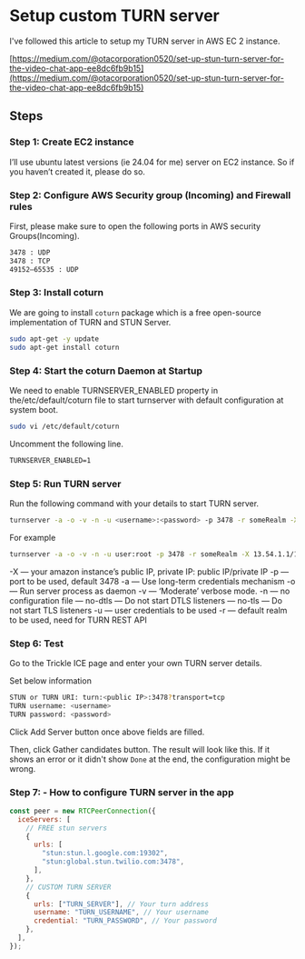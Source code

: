 # Setup custom TURN server

I've followed this article to setup my TURN server in AWS EC 2 instance.

[https://medium.com/@otacorporation0520/set-up-stun-turn-server-for-the-video-chat-app-ee8dc6fb9b15](https://medium.com/@otacorporation0520/set-up-stun-turn-server-for-the-video-chat-app-ee8dc6fb9b15)

## Steps

### Step 1: Create EC2 instance

I’ll use ubuntu latest versions (ie 24.04 for me) server on EC2 instance. So if you haven’t created it, please do so.

### Step 2: Configure AWS Security group (Incoming) and Firewall rules

First, please make sure to open the following ports in AWS security Groups(Incoming).

```bash
3478 : UDP
3478 : TCP
49152–65535 : UDP
```

### Step 3: Install coturn

We are going to install `coturn` package which is a free open-source implementation of TURN and STUN Server.

```bash
sudo apt-get -y update
sudo apt-get install coturn
```

### Step 4: Start the coturn Daemon at Startup

We need to enable TURNSERVER_ENABLED property in the/etc/default/coturn file to start turnserver with default configuration at system boot.

```bash
sudo vi /etc/default/coturn
```

Uncomment the following line.

```txt
TURNSERVER_ENABLED=1
```

### Step 5: Run TURN server

Run the following command with your details to start TURN server.

```bash
turnserver -a -o -v -n -u <username>:<password> -p 3478 -r someRealm -X <Public_IP>/<Private_IP> --no-dtls --no-tls
```

For example

```bash
turnserver -a -o -v -n -u user:root -p 3478 -r someRealm -X 13.54.1.1/172.31.1.1 — no-dtls — no-tls
```

-X — your amazon instance’s public IP, private IP: public IP/private IP
-p — port to be used, default 3478
-a — Use long-term credentials mechanism
-o — Run server process as daemon
-v — ‘Moderate’ verbose mode.
-n — no configuration file
— no-dtls — Do not start DTLS listeners
— no-tls — Do not start TLS listeners
-u — user credentials to be used
-r — default realm to be used, need for TURN REST API

### Step 6: Test

Go to the Trickle ICE page and enter your own TURN server details.

Set below information

```bash
STUN or TURN URI: turn:<public IP>:3478?transport=tcp
TURN username: <username>
TURN password: <password>
```

Click Add Server button once above fields are filled.

Then, click Gather candidates button. The result will look like this. If it shows an error or it didn't show `Done` at the end, the configuration might be wrong.

### Step 7: - How to configure TURN server in the app

```js
const peer = new RTCPeerConnection({
  iceServers: [
    // FREE stun servers
    {
      urls: [
        "stun:stun.l.google.com:19302",
        "stun:global.stun.twilio.com:3478",
      ],
    },
    // CUSTOM TURN SERVER
    {
      urls: ["TURN_SERVER"], // Your turn address
      username: "TURN_USERNAME", // Your username
      credential: "TURN_PASSWORD", // Your password
    },
  ],
});
```
